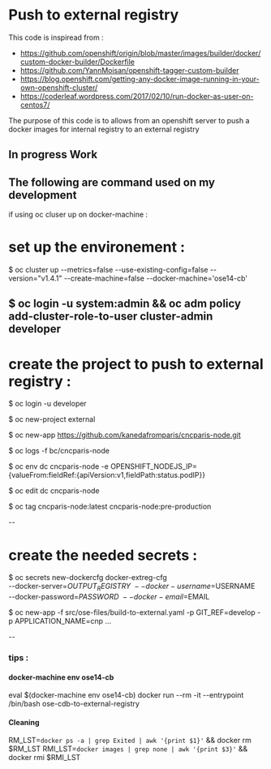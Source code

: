 # Push to external registry

This code is inspiread from : 
 - https://github.com/openshift/origin/blob/master/images/builder/docker/custom-docker-builder/Dockerfile
 - https://github.com/YannMoisan/openshift-tagger-custom-builder
 - https://blog.openshift.com/getting-any-docker-image-running-in-your-own-openshift-cluster/
 - https://coderleaf.wordpress.com/2017/02/10/run-docker-as-user-on-centos7/

The purpose of this code is to allows from an openshift server to push a docker images for internal registry to an external registry

## In progress Work

The following are command used on my development
--
if using oc cluser up on docker-machine : 

# set up the environement : 

$ oc cluster up --metrics=false --use-existing-config=false --version="v1.4.1" --create-machine=false --docker-machine='ose14-cb'

$ oc login -u system:admin && oc adm policy add-cluster-role-to-user cluster-admin developer
--
# create the project to push to external registry :
$ oc login -u developer

$ oc new-project external

$ oc new-app https://github.com/kanedafromparis/cncparis-node.git

$ oc logs -f bc/cncparis-node

$ oc env dc cncparis-node -e OPENSHIFT_NODEJS_IP={valueFrom:fieldRef:{apiVersion:v1,fieldPath:status.podIP}}

$ oc edit dc cncparis-node

$ oc tag cncparis-node:latest cncparis-node:pre-production

--
# create the needed secrets :
$ oc secrets new-dockercfg docker-extreg-cfg     \
    --docker-server=$OUTPUT_REGISTRY \
    --docker-username=$USERNAME     \
    --docker-password=$PASSWORD      \ 
    --docker-email=$EMAIL

$ oc new-app -f src/ose-files/build-to-external.yaml -p GIT_REF=develop -p APPLICATION_NAME=cnp ...
    
--
### tips :
#### docker-machine env ose14-cb
eval $(docker-machine env ose14-cb)
docker run --rm -it --entrypoint /bin/bash ose-cdb-to-external-registry

#### Cleaning
RM_LST=`docker ps -a | grep Exited | awk '{print $1}'` && docker rm $RM_LST
RMI_LST=`docker images | grep none | awk '{print $3}'` && docker rmi $RMI_LST
